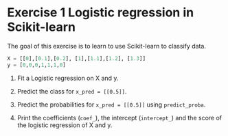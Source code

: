 
# Exercise 1 Logistic regression in Scikit-learn

The goal of this exercise is to learn to use Scikit-learn to classify data.

```python
X = [[0],[0.1],[0.2], [1],[1.1],[1.2], [1.3]]
y = [0,0,0,1,1,1,0]
```

1. Fit a Logistic regression on X and y.

2. Predict the class for `x_pred = [[0.5]]`.

3. Predict the probabilities for `x_pred = [[0.5]]` using `predict_proba`.

4. Print the coefficients (`coef_`), the intercept (`intercept_`) and the score of the logistic regression of X and y.